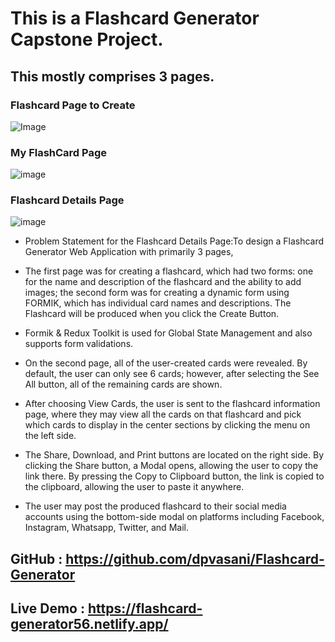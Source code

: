 # This is a Flashcard Generator Capstone Project.

## This mostly comprises 3 pages.

### Flashcard Page to Create
![Image](https://github.com/dpvasani/Flashcard-Generator/assets/109815626/9ae42a9d-c584-424e-a856-58ec7311e6fe)

### My FlashCard Page
![image](https://github.com/dpvasani/Flashcard-Generator/assets/109815626/e7484454-a093-4f56-af1f-75e7bfd4c30d)

### Flashcard Details Page
![image](https://github.com/dpvasani/Flashcard-Generator/assets/109815626/7ff60aee-4f63-4ff5-9fec-7261eb69f7f4)

* Problem Statement for the Flashcard Details Page:To design a Flashcard Generator Web Application with primarily 3 pages,

* The first page was for creating a flashcard, which had two forms: one for the name and description of the flashcard and the ability to add images; the second form was for creating a dynamic form using FORMIK, which has individual card names and descriptions. The Flashcard will be produced when you click the Create Button.

* Formik & Redux Toolkit is used for Global State Management and also supports form validations.

* On the second page, all of the user-created cards were revealed. By default, the user can only see 6 cards; however, after selecting the See All button, all of the remaining cards are shown.

* After choosing View Cards, the user is sent to the flashcard information page, where they may view all the cards on that flashcard and pick which cards to display in the center sections by clicking the menu on the left side.

* The Share, Download, and Print buttons are located on the right side. By clicking the Share button, a Modal opens, allowing the user to copy the link there. By pressing the Copy to Clipboard button, the link is copied to the clipboard, allowing the user to paste it anywhere.

* The user may post the produced flashcard to their social media accounts using the bottom-side modal on platforms including Facebook, Instagram, Whatsapp, Twitter, and Mail.

## GitHub : https://github.com/dpvasani/Flashcard-Generator

## Live Demo : https://flashcard-generator56.netlify.app/
